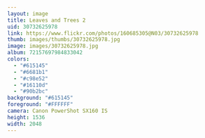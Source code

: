 ```yaml
---
layout: image
title: Leaves and Trees 2
uid: 30732625978
link: https://www.flickr.com/photos/160685305@N03/30732625978
thumb: images/thumbs/30732625978.jpg
image: images/30732625978.jpg
album: 72157697984833042
colors: 
  - "#615145"
  - "#6681b1"
  - "#c98e52"
  - "#16110d"
  - "#90b2bc"
background: "#615145"
foreground: "#FFFFFF"
camera: Canon PowerShot SX160 IS
height: 1536
width: 2048
---
```


